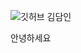 ![깃허브 김담인](https://user-images.githubusercontent.com/61109660/160546502-835e5d29-6261-429a-b2f3-7dbaf8f8733d.png)

안녕하세요
